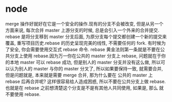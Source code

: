 # node

merge 操作好就好在它是一个安全的操作.现有的分支不会被改变, 但是从另一个方面来说, 每次合并 master 上游分支的时候, 总是会引入一个外来的合并提交.
rebase 是将分支移到 master 分支后面, 为原分支每个提交都创建一个新的提交来覆盖, 重写项目历史.rebase 的历史呈现完美的线性, 不需要任何的 fork.
有时候为了安全, 你会需要使用交互式 rebase 命令.
rebase 黄金法则第一条就是不要在公共分支上使用 rebase.因为万一你在公共的 master 分支上 rebase, 问题就在于你的本地 master 可以 rebase 成功, 但是别人的
master 分支并没有这么做, 所以可以认为别人的 master 与你的 master 分叉了, 所以如果要保持一致, 就需要合并, 但是问题就是, 本来就是需要 merge 合并, 那为什么要在
公共的 master 上 rebase 后再合并呢? 这样很容易给人造成困惑, 所以不要在公共分支上做 rebase.也就是在 rebase 之前想清楚这个分支是不是有其他人共同使用, 如果是, 那么
就不要使用 rebase.